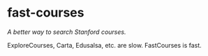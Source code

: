 # fast-courses

*A better way to search Stanford courses.*

ExploreCourses, Carta, Edusalsa, etc. are slow. FastCourses is fast.

